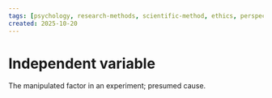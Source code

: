 ```yaml
---
tags: [psychology, research-methods, scientific-method, ethics, perspectives]
created: 2025-10-20
---
```

# Independent variable

The manipulated factor in an experiment; presumed cause.
